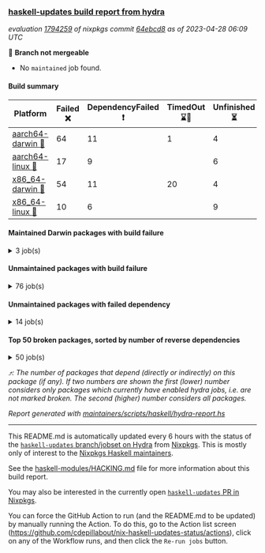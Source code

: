 ### [haskell-updates build report from hydra](https://hydra.nixos.org/jobset/nixpkgs/haskell-updates)
*evaluation [1794259](https://hydra.nixos.org/eval/1794259) of nixpkgs commit [64ebcd8](https://github.com/NixOS/nixpkgs/commits/64ebcd8051eeb7800f66a2bf473d687748c0bc89) as of 2023-04-28 06:09 UTC*

:red_circle: **Branch not mergeable**
  * No `maintained` job found.

#### Build summary

 | Platform | Failed :x: | DependencyFailed :heavy_exclamation_mark: | TimedOut :hourglass::no_entry_sign: | Unfinished :hourglass_flowing_sand: | Success :heavy_check_mark: | 
 | --- | --- | --- | --- | --- | --- | 
 | [aarch64-darwin :green_apple:](https://hydra.nixos.org/eval/1794259?filter=.aarch64-darwin) | 64 | 11 | 1 | 4 | 6398 | 
 | [aarch64-linux :iphone:](https://hydra.nixos.org/eval/1794259?filter=.aarch64-linux) | 17 | 9 |  | 6 | 6552 | 
 | [x86_64-darwin :apple:](https://hydra.nixos.org/eval/1794259?filter=.x86_64-darwin) | 54 | 11 | 20 | 4 | 6426 | 
 | [x86_64-linux :penguin:](https://hydra.nixos.org/eval/1794259?filter=.x86_64-linux) | 10 | 6 |  | 9 | 6599 | 
#### Maintained Darwin packages with build failure
<details><summary>3 job(s) </summary>

- [ ] [gitit](https://hydra.nixos.org/eval/1794259?filter=gitit) @Profpatsch @sternenseemann
  - [[:green_apple::x:]](https://hydra.nixos.org/build/217581629) [[:apple::heavy_check_mark:]](https://hydra.nixos.org/build/217569434) [toplevel](https://hydra.nixos.org/eval/1794259?filter=gitit)
  - [[:green_apple::heavy_check_mark:]](https://hydra.nixos.org/build/217563774) [[:apple::heavy_check_mark:]](https://hydra.nixos.org/build/217576059) [haskellPackages](https://hydra.nixos.org/eval/1794259?filter=haskellPackages.gitit)
</details>

#### Unmaintained packages with build failure
<details><summary>76 job(s) </summary>

- [ ] [[:green_apple::x:]](https://hydra.nixos.org/build/217576126) [[:iphone::heavy_check_mark:]](https://hydra.nixos.org/build/217564644) [[:apple::x:]](https://hydra.nixos.org/build/217567649) [[:penguin::heavy_check_mark:]](https://hydra.nixos.org/build/217560726) [haskellPackages.llvm-tf](https://hydra.nixos.org/eval/1794259?filter=haskellPackages.llvm-tf)  :arrow_heading_up: 5 | 6
- [ ] [[:green_apple::heavy_exclamation_mark:]](https://hydra.nixos.org/build/217574290) [[:iphone::x:]](https://hydra.nixos.org/build/217568979) [[:apple::heavy_exclamation_mark:]](https://hydra.nixos.org/build/217567043) [[:penguin::x:]](https://hydra.nixos.org/build/217586045) [haskellPackages.llvm-extra](https://hydra.nixos.org/eval/1794259?filter=haskellPackages.llvm-extra)  :arrow_heading_up: 4 | 5
- [ ] [[:green_apple::x:]](https://hydra.nixos.org/build/217573924) [[:iphone::x:]](https://hydra.nixos.org/build/217570414) [[:apple::heavy_check_mark:]](https://hydra.nixos.org/build/217568508) [[:penguin::heavy_check_mark:]](https://hydra.nixos.org/build/217583541) [haskellPackages.hw-simd](https://hydra.nixos.org/eval/1794259?filter=haskellPackages.hw-simd)  :arrow_heading_up: 1 | 8
- [ ] [[:green_apple::heavy_check_mark:]](https://hydra.nixos.org/build/217572513) [[:iphone::x:]](https://hydra.nixos.org/build/217575220) [[:apple::heavy_check_mark:]](https://hydra.nixos.org/build/217567935) [[:penguin::heavy_check_mark:]](https://hydra.nixos.org/build/217563566) [haskellPackages.long-double](https://hydra.nixos.org/eval/1794259?filter=haskellPackages.long-double)  :arrow_heading_up: 1 | 2
- [ ] [[:green_apple::x:]](https://hydra.nixos.org/build/217565377) [[:iphone::heavy_check_mark:]](https://hydra.nixos.org/build/217569718) [[:apple::x:]](https://hydra.nixos.org/build/217580987) [[:penguin::heavy_check_mark:]](https://hydra.nixos.org/build/217569394) [haskellPackages.posix-socket](https://hydra.nixos.org/eval/1794259?filter=haskellPackages.posix-socket)  :arrow_heading_up: 1 | 2
- [ ] [[:green_apple::x:]](https://hydra.nixos.org/build/217569890) [[:iphone::x:]](https://hydra.nixos.org/build/217565704) [[:apple::x:]](https://hydra.nixos.org/build/217567798) [[:penguin::x:]](https://hydra.nixos.org/build/217579845) [haskellPackages.bitcoind-rpc](https://hydra.nixos.org/eval/1794259?filter=haskellPackages.bitcoind-rpc)  :arrow_heading_up: 1 | 1
- [ ] [[:green_apple::x:]](https://hydra.nixos.org/build/217560783) [[:iphone::heavy_check_mark:]](https://hydra.nixos.org/build/217573287) [[:apple::x:]](https://hydra.nixos.org/build/217585900) [[:penguin::heavy_check_mark:]](https://hydra.nixos.org/build/217572921) [haskellPackages.gi-gdkx11](https://hydra.nixos.org/eval/1794259?filter=haskellPackages.gi-gdkx11)  :arrow_heading_up: 1 | 1
- [ ] [[:green_apple::heavy_check_mark:]](https://hydra.nixos.org/build/217571095) [[:iphone::x:]](https://hydra.nixos.org/build/217572952) [[:apple::heavy_check_mark:]](https://hydra.nixos.org/build/217583018) [[:penguin::heavy_check_mark:]](https://hydra.nixos.org/build/217570397) [haskellPackages.nlopt-haskell](https://hydra.nixos.org/eval/1794259?filter=haskellPackages.nlopt-haskell)  :arrow_heading_up: 1 | 1
- [ ] [[:green_apple::x:]](https://hydra.nixos.org/build/217579964) [[:iphone::heavy_check_mark:]](https://hydra.nixos.org/build/217562802) [[:apple::x:]](https://hydra.nixos.org/build/217580183) [[:penguin::heavy_check_mark:]](https://hydra.nixos.org/build/217565639) [haskellPackages.openal-ffi](https://hydra.nixos.org/eval/1794259?filter=haskellPackages.openal-ffi)  :arrow_heading_up: 1 | 1
- [ ] [[:green_apple::x:]](https://hydra.nixos.org/build/217575502) [[:iphone::x:]](https://hydra.nixos.org/build/217562620) [[:apple::x:]](https://hydra.nixos.org/build/217564749) [[:penguin::x:]](https://hydra.nixos.org/build/217574605) [haskellPackages.rzk](https://hydra.nixos.org/eval/1794259?filter=haskellPackages.rzk)  :arrow_heading_up: 1 | 1
- [ ] [[:apple::x:]](https://hydra.nixos.org/build/217576374) [[:penguin::heavy_check_mark:]](https://hydra.nixos.org/build/217574411) [haskellPackages.swisstable](https://hydra.nixos.org/eval/1794259?filter=haskellPackages.swisstable)  :arrow_heading_up: 1 | 1
- [ ] [[:green_apple::heavy_check_mark:]](https://hydra.nixos.org/build/217585191) [[:iphone::x:]](https://hydra.nixos.org/build/217579512) [[:apple::heavy_check_mark:]](https://hydra.nixos.org/build/217577339) [[:penguin::heavy_check_mark:]](https://hydra.nixos.org/build/217585589) [haskellPackages.freetype2](https://hydra.nixos.org/eval/1794259?filter=haskellPackages.freetype2)  :arrow_heading_up: 0 | 11
- [ ] [[:green_apple::x:]](https://hydra.nixos.org/build/217570276) [[:iphone::heavy_check_mark:]](https://hydra.nixos.org/build/217578418) [[:apple::x:]](https://hydra.nixos.org/build/217569527) [[:penguin::heavy_check_mark:]](https://hydra.nixos.org/build/217562988) [haskellPackages.pipes-zlib](https://hydra.nixos.org/eval/1794259?filter=haskellPackages.pipes-zlib)  :arrow_heading_up: 0 | 5
- [ ] [[:green_apple::x:]](https://hydra.nixos.org/build/217559906) [[:iphone::heavy_check_mark:]](https://hydra.nixos.org/build/217562667) [[:apple::heavy_check_mark:]](https://hydra.nixos.org/build/217562051) [[:penguin::heavy_check_mark:]](https://hydra.nixos.org/build/217570130) [haskellPackages.folds](https://hydra.nixos.org/eval/1794259?filter=haskellPackages.folds)  :arrow_heading_up: 0 | 3
- [ ] [[:green_apple::x:]](https://hydra.nixos.org/build/217579667) [[:iphone::heavy_check_mark:]](https://hydra.nixos.org/build/217582535) [[:apple::heavy_check_mark:]](https://hydra.nixos.org/build/217563682) [[:penguin::heavy_check_mark:]](https://hydra.nixos.org/build/217571669) [haskellPackages.gauge](https://hydra.nixos.org/eval/1794259?filter=haskellPackages.gauge)  :arrow_heading_up: 0 | 3
- [ ] [[:green_apple::x:]](https://hydra.nixos.org/build/217579176) [[:iphone::x:]](https://hydra.nixos.org/build/217575526) [[:apple::heavy_check_mark:]](https://hydra.nixos.org/build/217583024) [[:penguin::heavy_check_mark:]](https://hydra.nixos.org/build/217560708) [haskellPackages.picosat](https://hydra.nixos.org/eval/1794259?filter=haskellPackages.picosat)  :arrow_heading_up: 0 | 3
- [ ] [[:green_apple::x:]](https://hydra.nixos.org/build/217573036) [[:iphone::heavy_check_mark:]](https://hydra.nixos.org/build/217573035) [[:apple::heavy_check_mark:]](https://hydra.nixos.org/build/217562398) [[:penguin::heavy_check_mark:]](https://hydra.nixos.org/build/217583027) [haskellPackages.LibZip](https://hydra.nixos.org/eval/1794259?filter=haskellPackages.LibZip)  :arrow_heading_up: 0 | 2
- [ ] [[:green_apple::heavy_check_mark:]](https://hydra.nixos.org/build/217560239) [[:iphone::heavy_check_mark:]](https://hydra.nixos.org/build/217586056) [[:apple::x:]](https://hydra.nixos.org/build/217575566) [[:penguin::heavy_check_mark:]](https://hydra.nixos.org/build/217564495) [haskellPackages.quic](https://hydra.nixos.org/eval/1794259?filter=haskellPackages.quic)  :arrow_heading_up: 0 | 2
- [ ] [[:green_apple::x:]](https://hydra.nixos.org/build/217565738) [[:iphone::heavy_check_mark:]](https://hydra.nixos.org/build/217564527) [[:apple::heavy_check_mark:]](https://hydra.nixos.org/build/217565862) [[:penguin::heavy_check_mark:]](https://hydra.nixos.org/build/217581037) [haskellPackages.rocksdb-haskell](https://hydra.nixos.org/eval/1794259?filter=haskellPackages.rocksdb-haskell)  :arrow_heading_up: 0 | 2
- [ ] [[:green_apple::x:]](https://hydra.nixos.org/build/217585537) [[:iphone::heavy_check_mark:]](https://hydra.nixos.org/build/217564487) [[:apple::x:]](https://hydra.nixos.org/build/217565933) [[:penguin::heavy_check_mark:]](https://hydra.nixos.org/build/217578788) [haskellPackages.h-raylib](https://hydra.nixos.org/eval/1794259?filter=haskellPackages.h-raylib)  :arrow_heading_up: 0 | 1
- [ ] [[:green_apple::x:]](https://hydra.nixos.org/build/217583856) [[:iphone::heavy_check_mark:]](https://hydra.nixos.org/build/217563014) [[:apple::x:]](https://hydra.nixos.org/build/217572350) [[:penguin::heavy_check_mark:]](https://hydra.nixos.org/build/217585002) [haskellPackages.hamid](https://hydra.nixos.org/eval/1794259?filter=haskellPackages.hamid)  :arrow_heading_up: 0 | 1
- [ ] [[:green_apple::heavy_check_mark:]](https://hydra.nixos.org/build/217569030) [[:iphone::heavy_check_mark:]](https://hydra.nixos.org/build/217561969) [[:apple::x:]](https://hydra.nixos.org/build/217582035) [[:penguin::heavy_check_mark:]](https://hydra.nixos.org/build/217567274) [haskellPackages.hmatrix-morpheus](https://hydra.nixos.org/eval/1794259?filter=haskellPackages.hmatrix-morpheus)  :arrow_heading_up: 0 | 1
- [ ] [[:green_apple::x:]](https://hydra.nixos.org/build/217570536) [[:iphone::heavy_check_mark:]](https://hydra.nixos.org/build/217562657) [[:apple::x:]](https://hydra.nixos.org/build/217571420) [[:penguin::heavy_check_mark:]](https://hydra.nixos.org/build/217577346) [haskellPackages.huckleberry](https://hydra.nixos.org/eval/1794259?filter=haskellPackages.huckleberry)  :arrow_heading_up: 0 | 1
- [ ] [[:green_apple::x:]](https://hydra.nixos.org/build/217585330) [[:iphone::heavy_check_mark:]](https://hydra.nixos.org/build/217560137) [[:apple::x:]](https://hydra.nixos.org/build/217571276) [[:penguin::heavy_check_mark:]](https://hydra.nixos.org/build/217577942) [haskellPackages.select](https://hydra.nixos.org/eval/1794259?filter=haskellPackages.select)  :arrow_heading_up: 0 | 1
- [ ] [[:green_apple::x:]](https://hydra.nixos.org/build/217578148) [[:iphone::heavy_check_mark:]](https://hydra.nixos.org/build/217560687) [[:apple::x:]](https://hydra.nixos.org/build/217564773) [[:penguin::heavy_check_mark:]](https://hydra.nixos.org/build/217581573) [haskellPackages.sysinfo](https://hydra.nixos.org/eval/1794259?filter=haskellPackages.sysinfo)  :arrow_heading_up: 0 | 1
- [ ] [[:green_apple::heavy_check_mark:]](https://hydra.nixos.org/build/217583437) [[:iphone::heavy_check_mark:]](https://hydra.nixos.org/build/217578500) [[:apple::x:]](https://hydra.nixos.org/build/217579775) [[:penguin::heavy_check_mark:]](https://hydra.nixos.org/build/217579396) [haskellPackages.FractalArt](https://hydra.nixos.org/eval/1794259?filter=haskellPackages.FractalArt) 
- [ ] [[:green_apple::heavy_check_mark:]](https://hydra.nixos.org/build/217564836) [[:iphone::x:]](https://hydra.nixos.org/build/217564610) [[:apple::heavy_check_mark:]](https://hydra.nixos.org/build/217578842) [[:penguin::heavy_check_mark:]](https://hydra.nixos.org/build/217567040) [haskellPackages.HsASA](https://hydra.nixos.org/eval/1794259?filter=haskellPackages.HsASA) 
- [ ] [[:green_apple::x:]](https://hydra.nixos.org/build/217575591) [[:iphone::heavy_check_mark:]](https://hydra.nixos.org/build/217580721) [[:apple::x:]](https://hydra.nixos.org/build/217585179) [[:penguin::heavy_check_mark:]](https://hydra.nixos.org/build/217584422) [haskellPackages.al](https://hydra.nixos.org/eval/1794259?filter=haskellPackages.al) 
- [ ] [[:green_apple::x:]](https://hydra.nixos.org/build/217571335) [[:iphone::x:]](https://hydra.nixos.org/build/217580976) [[:apple::x:]](https://hydra.nixos.org/build/217578172) [[:penguin::x:]](https://hydra.nixos.org/build/217585702) [haskellPackages.desktop-portal](https://hydra.nixos.org/eval/1794259?filter=haskellPackages.desktop-portal) 
- [ ] [[:green_apple::x:]](https://hydra.nixos.org/build/217570030) [[:iphone::heavy_check_mark:]](https://hydra.nixos.org/build/217573074) [[:apple::x:]](https://hydra.nixos.org/build/217560742) [[:penguin::heavy_check_mark:]](https://hydra.nixos.org/build/217563592) [haskellPackages.env-extra](https://hydra.nixos.org/eval/1794259?filter=haskellPackages.env-extra) 
- [ ] [[:green_apple::x:]](https://hydra.nixos.org/build/217569697) [[:iphone::heavy_check_mark:]](https://hydra.nixos.org/build/217577108) [[:apple::x:]](https://hydra.nixos.org/build/217568327) [[:penguin::heavy_check_mark:]](https://hydra.nixos.org/build/217572360) [haskellPackages.epub-tools](https://hydra.nixos.org/eval/1794259?filter=haskellPackages.epub-tools) 
- [ ] [[:green_apple::x:]](https://hydra.nixos.org/build/217585534) [[:iphone::heavy_check_mark:]](https://hydra.nixos.org/build/217571537) [[:apple::heavy_check_mark:]](https://hydra.nixos.org/build/217585605) [[:penguin::heavy_check_mark:]](https://hydra.nixos.org/build/217573695) [haskellPackages.executable-hash](https://hydra.nixos.org/eval/1794259?filter=haskellPackages.executable-hash) 
- [ ] [[:green_apple::x:]](https://hydra.nixos.org/build/217567419) [[:iphone::heavy_check_mark:]](https://hydra.nixos.org/build/217559316) [[:apple::x:]](https://hydra.nixos.org/build/217574687) [[:penguin::heavy_check_mark:]](https://hydra.nixos.org/build/217562131) [haskellPackages.float128](https://hydra.nixos.org/eval/1794259?filter=haskellPackages.float128) 
- [ ] [[:green_apple::x:]](https://hydra.nixos.org/build/217577514) [[:iphone::heavy_check_mark:]](https://hydra.nixos.org/build/217579877) [[:apple::x:]](https://hydra.nixos.org/build/217578562) [[:penguin::heavy_check_mark:]](https://hydra.nixos.org/build/217579404) [haskellPackages.fudgets](https://hydra.nixos.org/eval/1794259?filter=haskellPackages.fudgets) 
- [ ] [[:green_apple::x:]](https://hydra.nixos.org/build/217585901) [[:iphone::x:]](https://hydra.nixos.org/build/217567091) [[:apple::x:]](https://hydra.nixos.org/build/217576577) [[:penguin::x:]](https://hydra.nixos.org/build/217559083) [haskellPackages.funcons-lambda-cbv-mp](https://hydra.nixos.org/eval/1794259?filter=haskellPackages.funcons-lambda-cbv-mp) 
- [ ] [[:green_apple::x:]](https://hydra.nixos.org/build/217561103) [[:iphone::heavy_check_mark:]](https://hydra.nixos.org/build/217577054) [[:apple::x:]](https://hydra.nixos.org/build/217573751) [[:penguin::heavy_check_mark:]](https://hydra.nixos.org/build/217565556) [haskellPackages.gerrit](https://hydra.nixos.org/eval/1794259?filter=haskellPackages.gerrit) 
- [ ] [[:green_apple::x:]](https://hydra.nixos.org/build/217578920) [[:apple::x:]](https://hydra.nixos.org/build/217575510) [haskellPackages.gi-gtkosxapplication](https://hydra.nixos.org/eval/1794259?filter=haskellPackages.gi-gtkosxapplication) 
- [ ] [[:green_apple::x:]](https://hydra.nixos.org/build/217560151) [[:iphone::heavy_check_mark:]](https://hydra.nixos.org/build/217562057) [[:apple::x:]](https://hydra.nixos.org/build/217581242) [[:penguin::heavy_check_mark:]](https://hydra.nixos.org/build/217577324) [haskellPackages.highlight](https://hydra.nixos.org/eval/1794259?filter=haskellPackages.highlight) 
- [ ] [[:green_apple::x:]](https://hydra.nixos.org/build/217584295) [[:iphone::heavy_check_mark:]](https://hydra.nixos.org/build/217570242) [[:apple::x:]](https://hydra.nixos.org/build/217564909) [[:penguin::heavy_check_mark:]](https://hydra.nixos.org/build/217582832) [haskellPackages.hinotify-conduit](https://hydra.nixos.org/eval/1794259?filter=haskellPackages.hinotify-conduit) 
- [ ] [[:green_apple::x:]](https://hydra.nixos.org/build/217559182) [[:iphone::heavy_check_mark:]](https://hydra.nixos.org/build/217566559) [[:apple::x:]](https://hydra.nixos.org/build/217568296) [[:penguin::heavy_check_mark:]](https://hydra.nixos.org/build/217561352) [haskellPackages.hsshellscript](https://hydra.nixos.org/eval/1794259?filter=haskellPackages.hsshellscript) 
- [ ] [[:green_apple::x:]](https://hydra.nixos.org/build/217567113) [[:iphone::heavy_check_mark:]](https://hydra.nixos.org/build/217577954) [[:apple::x:]](https://hydra.nixos.org/build/217575011) [[:penguin::heavy_check_mark:]](https://hydra.nixos.org/build/217566370) [haskellPackages.hssourceinfo](https://hydra.nixos.org/eval/1794259?filter=haskellPackages.hssourceinfo) 
- [ ] [[:green_apple::x:]](https://hydra.nixos.org/build/217572402) [[:iphone::heavy_check_mark:]](https://hydra.nixos.org/build/217571798) [[:apple::x:]](https://hydra.nixos.org/build/217582889) [[:penguin::heavy_check_mark:]](https://hydra.nixos.org/build/217571015) [haskellPackages.hunspell-hs](https://hydra.nixos.org/eval/1794259?filter=haskellPackages.hunspell-hs) 
- [ ] [[:apple::x:]](https://hydra.nixos.org/build/217576446) [[:penguin::heavy_check_mark:]](https://hydra.nixos.org/build/217565621) [haskellPackages.inline-asm](https://hydra.nixos.org/eval/1794259?filter=haskellPackages.inline-asm) 
- [ ] [[:green_apple::x:]](https://hydra.nixos.org/build/217577714) [[:iphone::heavy_check_mark:]](https://hydra.nixos.org/build/217572649) [[:apple::x:]](https://hydra.nixos.org/build/217582511) [[:penguin::heavy_check_mark:]](https://hydra.nixos.org/build/217583910) [haskellPackages.interprocess](https://hydra.nixos.org/eval/1794259?filter=haskellPackages.interprocess) 
- [ ] [[:green_apple::x:]](https://hydra.nixos.org/build/217570951) [[:iphone::heavy_check_mark:]](https://hydra.nixos.org/build/217560256) [[:apple::x:]](https://hydra.nixos.org/build/217570229) [[:penguin::heavy_check_mark:]](https://hydra.nixos.org/build/217580720) [haskellPackages.intricacy](https://hydra.nixos.org/eval/1794259?filter=haskellPackages.intricacy) 
- [ ] [[:green_apple::x:]](https://hydra.nixos.org/build/217569489) [[:iphone::heavy_check_mark:]](https://hydra.nixos.org/build/217563505) [[:apple::x:]](https://hydra.nixos.org/build/217571054) [[:penguin::heavy_check_mark:]](https://hydra.nixos.org/build/217561828) [haskellPackages.ipcvar](https://hydra.nixos.org/eval/1794259?filter=haskellPackages.ipcvar) 
- [ ] [[:green_apple::x:]](https://hydra.nixos.org/build/217573964) [[:apple::x:]](https://hydra.nixos.org/build/217578854) [haskellPackages.kqueue](https://hydra.nixos.org/eval/1794259?filter=haskellPackages.kqueue) 
- [ ] [[:green_apple::x:]](https://hydra.nixos.org/build/217569979) [[:iphone::heavy_check_mark:]](https://hydra.nixos.org/build/217564541) [[:apple::heavy_check_mark:]](https://hydra.nixos.org/build/217576582) [[:penguin::heavy_check_mark:]](https://hydra.nixos.org/build/217582742) [haskellPackages.leveldb-haskell-fork](https://hydra.nixos.org/eval/1794259?filter=haskellPackages.leveldb-haskell-fork) 
- [ ] [[:green_apple::x:]](https://hydra.nixos.org/build/217566230) [[:iphone::heavy_check_mark:]](https://hydra.nixos.org/build/217576607) [[:apple::x:]](https://hydra.nixos.org/build/217574195) [[:penguin::heavy_check_mark:]](https://hydra.nixos.org/build/217568767) [haskellPackages.linux-framebuffer](https://hydra.nixos.org/eval/1794259?filter=haskellPackages.linux-framebuffer) 
- [ ] [[:green_apple::x:]](https://hydra.nixos.org/build/217564582) [[:iphone::heavy_check_mark:]](https://hydra.nixos.org/build/217571962) [[:apple::x:]](https://hydra.nixos.org/build/217566855) [[:penguin::heavy_check_mark:]](https://hydra.nixos.org/build/217568227) [haskellPackages.mediawiki2latex](https://hydra.nixos.org/eval/1794259?filter=haskellPackages.mediawiki2latex) 
- [ ] [[:green_apple::x:]](https://hydra.nixos.org/build/217584938) [[:iphone::heavy_check_mark:]](https://hydra.nixos.org/build/217572878) [[:apple::x:]](https://hydra.nixos.org/build/217569453) [[:penguin::heavy_check_mark:]](https://hydra.nixos.org/build/217573763) [haskellPackages.memfd](https://hydra.nixos.org/eval/1794259?filter=haskellPackages.memfd) 
- [ ] [[:green_apple::x:]](https://hydra.nixos.org/build/217584529) [[:iphone::heavy_check_mark:]](https://hydra.nixos.org/build/217578441) [[:apple::x:]](https://hydra.nixos.org/build/217575362) [[:penguin::heavy_check_mark:]](https://hydra.nixos.org/build/217576062) [haskellPackages.memzero](https://hydra.nixos.org/eval/1794259?filter=haskellPackages.memzero) 
- [ ] [[:iphone::x:]](https://hydra.nixos.org/build/217562577) [[:penguin::x:]](https://hydra.nixos.org/build/217561091) [haskellPackages.midisurface](https://hydra.nixos.org/eval/1794259?filter=haskellPackages.midisurface) 
- [ ] [[:green_apple::x:]](https://hydra.nixos.org/build/217576839) [[:iphone::heavy_check_mark:]](https://hydra.nixos.org/build/217563490) [[:apple::x:]](https://hydra.nixos.org/build/217586124) [[:penguin::heavy_check_mark:]](https://hydra.nixos.org/build/217577497) [haskellPackages.nix-serve-ng](https://hydra.nixos.org/eval/1794259?filter=haskellPackages.nix-serve-ng) 
- [ ] [[:green_apple::x:]](https://hydra.nixos.org/build/217568622) [[:iphone::heavy_check_mark:]](https://hydra.nixos.org/build/217569720) [[:apple::heavy_check_mark:]](https://hydra.nixos.org/build/217575984) [[:penguin::heavy_check_mark:]](https://hydra.nixos.org/build/217574694) [haskellPackages.perceptual-hash](https://hydra.nixos.org/eval/1794259?filter=haskellPackages.perceptual-hash) 
- [ ] [[:green_apple::x:]](https://hydra.nixos.org/build/217576766) [[:iphone::heavy_check_mark:]](https://hydra.nixos.org/build/217566899) [[:apple::heavy_check_mark:]](https://hydra.nixos.org/build/217564154) [[:penguin::heavy_check_mark:]](https://hydra.nixos.org/build/217576772) [haskellPackages.persistent-pagination](https://hydra.nixos.org/eval/1794259?filter=haskellPackages.persistent-pagination) 
- [ ] [[:green_apple::x:]](https://hydra.nixos.org/build/217583045) [[:iphone::heavy_check_mark:]](https://hydra.nixos.org/build/217568151) [[:apple::x:]](https://hydra.nixos.org/build/217578662) [[:penguin::heavy_check_mark:]](https://hydra.nixos.org/build/217583959) [haskellPackages.phatsort](https://hydra.nixos.org/eval/1794259?filter=haskellPackages.phatsort) 
- [ ] [[:green_apple::x:]](https://hydra.nixos.org/build/217566882) [[:iphone::heavy_check_mark:]](https://hydra.nixos.org/build/217561518) [[:apple::x:]](https://hydra.nixos.org/build/217571051) [[:penguin::heavy_check_mark:]](https://hydra.nixos.org/build/217563350) [haskellPackages.ping-wrapper](https://hydra.nixos.org/eval/1794259?filter=haskellPackages.ping-wrapper) 
- [ ] [[:green_apple::x:]](https://hydra.nixos.org/build/217572881) [[:iphone::heavy_check_mark:]](https://hydra.nixos.org/build/217585251) [[:apple::x:]](https://hydra.nixos.org/build/217578619) [[:penguin::heavy_check_mark:]](https://hydra.nixos.org/build/217584547) [haskellPackages.posix-timer](https://hydra.nixos.org/eval/1794259?filter=haskellPackages.posix-timer) 
- [ ] [[:green_apple::x:]](https://hydra.nixos.org/build/217561250) [[:iphone::heavy_check_mark:]](https://hydra.nixos.org/build/217582573) [[:apple::x:]](https://hydra.nixos.org/build/217583355) [[:penguin::heavy_check_mark:]](https://hydra.nixos.org/build/217575470) [haskellPackages.procex](https://hydra.nixos.org/eval/1794259?filter=haskellPackages.procex) 
- [ ] [[:green_apple::x:]](https://hydra.nixos.org/build/217584760) [[:iphone::heavy_check_mark:]](https://hydra.nixos.org/build/217582205) [[:apple::x:]](https://hydra.nixos.org/build/217567240) [[:penguin::heavy_check_mark:]](https://hydra.nixos.org/build/217581731) [haskellPackages.pthread](https://hydra.nixos.org/eval/1794259?filter=haskellPackages.pthread) 
- [ ] [[:green_apple::x:]](https://hydra.nixos.org/build/217562232) [[:iphone::heavy_check_mark:]](https://hydra.nixos.org/build/217580878) [[:apple::x:]](https://hydra.nixos.org/build/217559785) [[:penguin::heavy_check_mark:]](https://hydra.nixos.org/build/217573055) [haskellPackages.sandwich-webdriver](https://hydra.nixos.org/eval/1794259?filter=haskellPackages.sandwich-webdriver) 
- [ ] [[:green_apple::x:]](https://hydra.nixos.org/build/217568265) [[:iphone::heavy_check_mark:]](https://hydra.nixos.org/build/217578461) [[:apple::x:]](https://hydra.nixos.org/build/217583547) [[:penguin::heavy_check_mark:]](https://hydra.nixos.org/build/217566300) [haskellPackages.servant-serialization](https://hydra.nixos.org/eval/1794259?filter=haskellPackages.servant-serialization) 
- [ ] [[:iphone::x:]](https://hydra.nixos.org/build/217578719) [[:penguin::x:]](https://hydra.nixos.org/build/217576821) [haskellPackages.streamed](https://hydra.nixos.org/eval/1794259?filter=haskellPackages.streamed) 
- [ ] [[:green_apple::x:]](https://hydra.nixos.org/build/217579767) [[:iphone::x:]](https://hydra.nixos.org/build/217570600) [[:apple::x:]](https://hydra.nixos.org/build/217576574) [[:penguin::x:]](https://hydra.nixos.org/build/217577245) [haskellPackages.synthesizer](https://hydra.nixos.org/eval/1794259?filter=haskellPackages.synthesizer) 
- [ ] [[:green_apple::x:]](https://hydra.nixos.org/build/217569468) [[:iphone::heavy_check_mark:]](https://hydra.nixos.org/build/217562105) [[:apple::x:]](https://hydra.nixos.org/build/217586201) [[:penguin::heavy_check_mark:]](https://hydra.nixos.org/build/217585909) [haskellPackages.tailfile-hinotify](https://hydra.nixos.org/eval/1794259?filter=haskellPackages.tailfile-hinotify) 
- [ ] [[:green_apple::x:]](https://hydra.nixos.org/build/217573402) [[:iphone::heavy_check_mark:]](https://hydra.nixos.org/build/217561133) [[:apple::heavy_check_mark:]](https://hydra.nixos.org/build/217585599) [[:penguin::heavy_check_mark:]](https://hydra.nixos.org/build/217567759) [haskellPackages.tdlib](https://hydra.nixos.org/eval/1794259?filter=haskellPackages.tdlib) 
- [ ] [[:green_apple::x:]](https://hydra.nixos.org/build/217581721) [[:iphone::x:]](https://hydra.nixos.org/build/217580778) [[:apple::x:]](https://hydra.nixos.org/build/217564951) [[:penguin::x:]](https://hydra.nixos.org/build/217565262) [haskellPackages.timeseries](https://hydra.nixos.org/eval/1794259?filter=haskellPackages.timeseries) 
- [ ] [[:iphone::x:]](https://hydra.nixos.org/build/217560352) [[:penguin::x:]](https://hydra.nixos.org/build/217564808) [haskellPackages.twirl](https://hydra.nixos.org/eval/1794259?filter=haskellPackages.twirl) 
- [ ] [[:green_apple::x:]](https://hydra.nixos.org/build/217581858) [[:iphone::heavy_check_mark:]](https://hydra.nixos.org/build/217559915) [[:apple::heavy_check_mark:]](https://hydra.nixos.org/build/217580517) [[:penguin::heavy_check_mark:]](https://hydra.nixos.org/build/217559150) [haskellPackages.unix-simple](https://hydra.nixos.org/eval/1794259?filter=haskellPackages.unix-simple) 
- [ ] [[:green_apple::x:]](https://hydra.nixos.org/build/217577370) [[:iphone::heavy_check_mark:]](https://hydra.nixos.org/build/217565712) [[:apple::heavy_check_mark:]](https://hydra.nixos.org/build/217570714) [[:penguin::heavy_check_mark:]](https://hydra.nixos.org/build/217566207) [tests.haskell.writers](https://hydra.nixos.org/eval/1794259?filter=tests.haskell.writers) 
- [ ] [[:green_apple::x:]](https://hydra.nixos.org/build/217575435) [[:iphone::x:]](https://hydra.nixos.org/build/217576440) [[:apple::heavy_check_mark:]](https://hydra.nixos.org/build/217580869) [[:penguin::heavy_check_mark:]](https://hydra.nixos.org/build/217577033) [haskellPackages.x86-64bit](https://hydra.nixos.org/eval/1794259?filter=haskellPackages.x86-64bit) 
- [ ] [[:green_apple::x:]](https://hydra.nixos.org/build/217579575) [[:iphone::heavy_check_mark:]](https://hydra.nixos.org/build/217569612) [[:apple::x:]](https://hydra.nixos.org/build/217584653) [[:penguin::heavy_check_mark:]](https://hydra.nixos.org/build/217578290) [haskellPackages.xmonad-utils](https://hydra.nixos.org/eval/1794259?filter=haskellPackages.xmonad-utils) 
- [ ] [[:green_apple::x:]](https://hydra.nixos.org/build/217560097) [[:iphone::heavy_check_mark:]](https://hydra.nixos.org/build/217571822) [[:apple::x:]](https://hydra.nixos.org/build/217576881) [[:penguin::heavy_check_mark:]](https://hydra.nixos.org/build/217561767) [haskellPackages.yoga](https://hydra.nixos.org/eval/1794259?filter=haskellPackages.yoga) 
- [ ] [[:green_apple::x:]](https://hydra.nixos.org/build/217569790) [[:iphone::heavy_check_mark:]](https://hydra.nixos.org/build/217569576) [[:apple::x:]](https://hydra.nixos.org/build/217566341) [[:penguin::heavy_check_mark:]](https://hydra.nixos.org/build/217578997) [haskellPackages.zot](https://hydra.nixos.org/eval/1794259?filter=haskellPackages.zot) 
- [ ] [[:green_apple::x:]](https://hydra.nixos.org/build/217576555) [[:iphone::heavy_check_mark:]](https://hydra.nixos.org/build/217561047) [[:apple::x:]](https://hydra.nixos.org/build/217578222) [[:penguin::heavy_check_mark:]](https://hydra.nixos.org/build/217561745) [haskellPackages.zxcvbn-c](https://hydra.nixos.org/eval/1794259?filter=haskellPackages.zxcvbn-c) 
</details>

#### Unmaintained packages with failed dependency
<details><summary>14 job(s) </summary>

- [ ] [[:green_apple::heavy_exclamation_mark:]](https://hydra.nixos.org/build/217561563) [[:iphone::heavy_exclamation_mark:]](https://hydra.nixos.org/build/217581048) [[:apple::heavy_exclamation_mark:]](https://hydra.nixos.org/build/217569629) [[:penguin::heavy_exclamation_mark:]](https://hydra.nixos.org/build/217581570) [haskellPackages.llvm-dsl](https://hydra.nixos.org/eval/1794259?filter=haskellPackages.llvm-dsl)  :arrow_heading_up: 3 | 3
- [ ] [[:green_apple::heavy_exclamation_mark:]](https://hydra.nixos.org/build/217563065) [[:iphone::heavy_exclamation_mark:]](https://hydra.nixos.org/build/217561317) [[:apple::heavy_exclamation_mark:]](https://hydra.nixos.org/build/217584700) [[:penguin::heavy_exclamation_mark:]](https://hydra.nixos.org/build/217574960) [haskellPackages.knead](https://hydra.nixos.org/eval/1794259?filter=haskellPackages.knead)  :arrow_heading_up: 1 | 1
- [ ] [[:green_apple::heavy_exclamation_mark:]](https://hydra.nixos.org/build/217564717) [[:iphone::heavy_exclamation_mark:]](https://hydra.nixos.org/build/217568232) [[:apple::heavy_check_mark:]](https://hydra.nixos.org/build/217563557) [[:penguin::heavy_check_mark:]](https://hydra.nixos.org/build/217570198) [haskellPackages.hw-dsv](https://hydra.nixos.org/eval/1794259?filter=haskellPackages.hw-dsv)  :arrow_heading_up: 0 | 3
- [ ] [[:green_apple::heavy_exclamation_mark:]](https://hydra.nixos.org/build/217572077) [[:iphone::heavy_check_mark:]](https://hydra.nixos.org/build/217582420) [[:apple::heavy_exclamation_mark:]](https://hydra.nixos.org/build/217564629) [[:penguin::heavy_check_mark:]](https://hydra.nixos.org/build/217560210) [haskellPackages.network-dns](https://hydra.nixos.org/eval/1794259?filter=haskellPackages.network-dns)  :arrow_heading_up: 0 | 1
- [ ] [[:green_apple::heavy_exclamation_mark:]](https://hydra.nixos.org/build/217573955) [[:iphone::heavy_exclamation_mark:]](https://hydra.nixos.org/build/217569591) [[:apple::heavy_exclamation_mark:]](https://hydra.nixos.org/build/217567076) [[:penguin::heavy_exclamation_mark:]](https://hydra.nixos.org/build/217561766) [haskellPackages.bitcoind-regtest](https://hydra.nixos.org/eval/1794259?filter=haskellPackages.bitcoind-regtest) 
- [ ] [[:green_apple::heavy_check_mark:]](https://hydra.nixos.org/build/217582045) [[:iphone::heavy_check_mark:]](https://hydra.nixos.org/build/217571270) [[:apple::heavy_exclamation_mark:]](https://hydra.nixos.org/build/217570412) [[:penguin::heavy_check_mark:]](https://hydra.nixos.org/build/217580579) [haskellPackages.hgdal](https://hydra.nixos.org/eval/1794259?filter=haskellPackages.hgdal) 
- [ ] [[:green_apple::heavy_check_mark:]](https://hydra.nixos.org/build/217579683) [[:iphone::heavy_exclamation_mark:]](https://hydra.nixos.org/build/217566626) [[:apple::heavy_check_mark:]](https://hydra.nixos.org/build/217572120) [[:penguin::heavy_check_mark:]](https://hydra.nixos.org/build/217563364) [haskellPackages.hmatrix-nlopt](https://hydra.nixos.org/eval/1794259?filter=haskellPackages.hmatrix-nlopt) 
- [ ] [[:apple::heavy_exclamation_mark:]](https://hydra.nixos.org/build/217573251) [[:penguin::heavy_check_mark:]](https://hydra.nixos.org/build/217571123) [haskellPackages.hs-swisstable-hashtables-class](https://hydra.nixos.org/eval/1794259?filter=haskellPackages.hs-swisstable-hashtables-class) 
- [ ] [[:green_apple::heavy_exclamation_mark:]](https://hydra.nixos.org/build/217562958) [[:iphone::heavy_exclamation_mark:]](https://hydra.nixos.org/build/217575388) [[:apple::heavy_exclamation_mark:]](https://hydra.nixos.org/build/217584466) [[:penguin::heavy_exclamation_mark:]](https://hydra.nixos.org/build/217570730) [haskellPackages.knead-arithmetic](https://hydra.nixos.org/eval/1794259?filter=haskellPackages.knead-arithmetic) 
- [ ] [[:green_apple::heavy_exclamation_mark:]](https://hydra.nixos.org/build/217562969) [[:iphone::heavy_check_mark:]](https://hydra.nixos.org/build/217578342) [[:apple::heavy_check_mark:]](https://hydra.nixos.org/build/217563322) [[:penguin::heavy_check_mark:]](https://hydra.nixos.org/build/217581118) [haskellPackages.piped](https://hydra.nixos.org/eval/1794259?filter=haskellPackages.piped) 
- [ ] [[:green_apple::heavy_exclamation_mark:]](https://hydra.nixos.org/build/217569249) [[:iphone::heavy_exclamation_mark:]](https://hydra.nixos.org/build/217571951) [[:apple::heavy_exclamation_mark:]](https://hydra.nixos.org/build/217559658) [[:penguin::heavy_exclamation_mark:]](https://hydra.nixos.org/build/217574772) [haskellPackages.proof-assistant-bot](https://hydra.nixos.org/eval/1794259?filter=haskellPackages.proof-assistant-bot) 
- [ ] [[:green_apple::heavy_check_mark:]](https://hydra.nixos.org/build/217566003) [[:iphone::heavy_exclamation_mark:]](https://hydra.nixos.org/build/217578545) [[:apple::heavy_check_mark:]](https://hydra.nixos.org/build/217559189) [[:penguin::heavy_check_mark:]](https://hydra.nixos.org/build/217581146) [haskellPackages.rounded-hw](https://hydra.nixos.org/eval/1794259?filter=haskellPackages.rounded-hw) 
- [ ] [[:green_apple::heavy_exclamation_mark:]](https://hydra.nixos.org/build/217583345) [[:iphone::heavy_exclamation_mark:]](https://hydra.nixos.org/build/217559258) [[:apple::heavy_exclamation_mark:]](https://hydra.nixos.org/build/217567852) [[:penguin::heavy_exclamation_mark:]](https://hydra.nixos.org/build/217567307) [haskellPackages.synthesizer-llvm](https://hydra.nixos.org/eval/1794259?filter=haskellPackages.synthesizer-llvm) 
- [ ] [[:green_apple::heavy_exclamation_mark:]](https://hydra.nixos.org/build/217566495) [[:iphone::heavy_check_mark:]](https://hydra.nixos.org/build/217567725) [[:apple::heavy_exclamation_mark:]](https://hydra.nixos.org/build/217565775) [[:penguin::heavy_check_mark:]](https://hydra.nixos.org/build/217570924) [haskellPackages.xbattbar](https://hydra.nixos.org/eval/1794259?filter=haskellPackages.xbattbar) 
</details>

#### Top 50 broken packages, sorted by number of reverse dependencies
<details><summary>50 job(s) </summary>

[amazonka-core](https://packdeps.haskellers.com/reverse/amazonka-core) :arrow_heading_up: 188  
[gogol-core](https://packdeps.haskellers.com/reverse/gogol-core) :arrow_heading_up: 184  
[haskell98](https://packdeps.haskellers.com/reverse/haskell98) :arrow_heading_up: 153  
[enumerator](https://packdeps.haskellers.com/reverse/enumerator) :arrow_heading_up: 56  
[util](https://packdeps.haskellers.com/reverse/util) :arrow_heading_up: 49  
[derive](https://packdeps.haskellers.com/reverse/derive) :arrow_heading_up: 48  
[amazonka](https://packdeps.haskellers.com/reverse/amazonka) :arrow_heading_up: 46  
[cgi](https://packdeps.haskellers.com/reverse/cgi) :arrow_heading_up: 46  
[accelerate](https://packdeps.haskellers.com/reverse/accelerate) :arrow_heading_up: 42  
[TypeCompose](https://packdeps.haskellers.com/reverse/TypeCompose) :arrow_heading_up: 39  
[PrimitiveArray](https://packdeps.haskellers.com/reverse/PrimitiveArray) :arrow_heading_up: 35  
[rank1dynamic](https://packdeps.haskellers.com/reverse/rank1dynamic) :arrow_heading_up: 33  
[distributed-static](https://packdeps.haskellers.com/reverse/distributed-static) :arrow_heading_up: 31  
[distributed-process](https://packdeps.haskellers.com/reverse/distributed-process) :arrow_heading_up: 30  
[iteratee](https://packdeps.haskellers.com/reverse/iteratee) :arrow_heading_up: 29  
[polysemy-resume](https://packdeps.haskellers.com/reverse/polysemy-resume) :arrow_heading_up: 27  
[sydtest](https://packdeps.haskellers.com/reverse/sydtest) :arrow_heading_up: 27  
[polysemy-conc](https://packdeps.haskellers.com/reverse/polysemy-conc) :arrow_heading_up: 26  
[crypto-numbers](https://packdeps.haskellers.com/reverse/crypto-numbers) :arrow_heading_up: 25  
[either-unwrap](https://packdeps.haskellers.com/reverse/either-unwrap) :arrow_heading_up: 25  
[polysemy-log](https://packdeps.haskellers.com/reverse/polysemy-log) :arrow_heading_up: 24  
[crypto-pubkey](https://packdeps.haskellers.com/reverse/crypto-pubkey) :arrow_heading_up: 22  
[haskelldb](https://packdeps.haskellers.com/reverse/haskelldb) :arrow_heading_up: 22  
[wxdirect](https://packdeps.haskellers.com/reverse/wxdirect) :arrow_heading_up: 22  
[BiobaseTypes](https://packdeps.haskellers.com/reverse/BiobaseTypes) :arrow_heading_up: 21  
[alg](https://packdeps.haskellers.com/reverse/alg) :arrow_heading_up: 21  
[amazonka-s3](https://packdeps.haskellers.com/reverse/amazonka-s3) :arrow_heading_up: 21  
[mmsyn2](https://packdeps.haskellers.com/reverse/mmsyn2) :arrow_heading_up: 21  
[wxc](https://packdeps.haskellers.com/reverse/wxc) :arrow_heading_up: 21  
[biocore](https://packdeps.haskellers.com/reverse/biocore) :arrow_heading_up: 20  
[bzlib](https://packdeps.haskellers.com/reverse/bzlib) :arrow_heading_up: 20  
[exon](https://packdeps.haskellers.com/reverse/exon) :arrow_heading_up: 20  
[wxcore](https://packdeps.haskellers.com/reverse/wxcore) :arrow_heading_up: 20  
[attoparsec-enumerator](https://packdeps.haskellers.com/reverse/attoparsec-enumerator) :arrow_heading_up: 19  
[bytestring-show](https://packdeps.haskellers.com/reverse/bytestring-show) :arrow_heading_up: 19  
[fay](https://packdeps.haskellers.com/reverse/fay) :arrow_heading_up: 19  
[gi-soup](https://packdeps.haskellers.com/reverse/gi-soup) :arrow_heading_up: 19  
[incipit](https://packdeps.haskellers.com/reverse/incipit) :arrow_heading_up: 19  
[wx](https://packdeps.haskellers.com/reverse/wx) :arrow_heading_up: 19  
[BiobaseENA](https://packdeps.haskellers.com/reverse/BiobaseENA) :arrow_heading_up: 18  
[asn1-data](https://packdeps.haskellers.com/reverse/asn1-data) :arrow_heading_up: 18  
[dbus-core](https://packdeps.haskellers.com/reverse/dbus-core) :arrow_heading_up: 18  
[gtksourceview2](https://packdeps.haskellers.com/reverse/gtksourceview2) :arrow_heading_up: 18  
[hsc3](https://packdeps.haskellers.com/reverse/hsc3) :arrow_heading_up: 18  
[polysemy-process](https://packdeps.haskellers.com/reverse/polysemy-process) :arrow_heading_up: 18  
[ukrainian-phonetics-basic](https://packdeps.haskellers.com/reverse/ukrainian-phonetics-basic) :arrow_heading_up: 18  
[BiobaseXNA](https://packdeps.haskellers.com/reverse/BiobaseXNA) :arrow_heading_up: 17  
[HGamer3D-Data](https://packdeps.haskellers.com/reverse/HGamer3D-Data) :arrow_heading_up: 17  
[certificate](https://packdeps.haskellers.com/reverse/certificate) :arrow_heading_up: 17  
[clash-prelude](https://packdeps.haskellers.com/reverse/clash-prelude) :arrow_heading_up: 17  
</details>


*:arrow_heading_up:: The number of packages that depend (directly or indirectly) on this package (if any). If two numbers are shown the first (lower) number considers only packages which currently have enabled hydra jobs, i.e. are not marked broken. The second (higher) number considers all packages.*

*Report generated with [maintainers/scripts/haskell/hydra-report.hs](https://github.com/NixOS/nixpkgs/blob/haskell-updates/maintainers/scripts/haskell/hydra-report.hs)*


----------------------------------------------------------------------

This README.md is automatically updated every 6 hours with the status of the
[`haskell-updates` branch/jobset on Hydra](https://hydra.nixos.org/jobset/nixpkgs/haskell-updates)
from [Nixpkgs](https://github.com/NixOS/nixpkgs).  This is mostly only of
interest to the [Nixpkgs Haskell maintainers](https://github.com/orgs/NixOS/teams/haskell).

See the
[haskell-modules/HACKING.md](https://github.com/NixOS/nixpkgs/blob/haskell-updates/pkgs/development/haskell-modules/HACKING.md)
file for more information about this build report.

You may also be interested in the currently open
[`haskell-updates` PR in Nixpkgs](https://github.com/nixos/nixpkgs/pulls?q=is%3Apr+is%3Aopen+head%3Ahaskell-updates).

You can force the GitHub Action to run (and the README.md to be updated) by
manually running the Action.  To do this, go to the Action list screen
(https://github.com/cdepillabout/nix-haskell-updates-status/actions),
click on any of the Workflow runs, and then click the `Re-run jobs` button.

